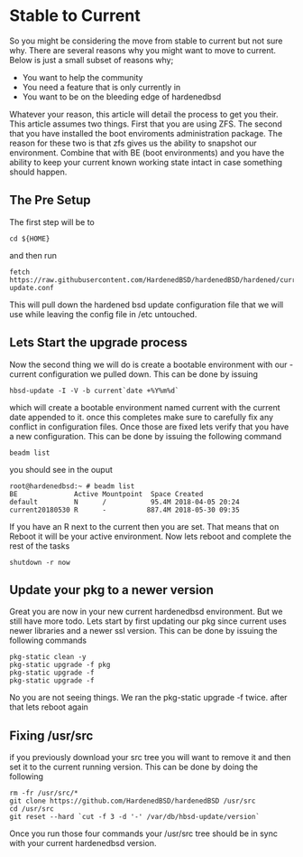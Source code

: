 # Stable to Current
So you might be considering the move from stable to current but not sure why. There are several reasons why you might want to move to current. Below is just a small subset of reasons why;

- You want to help the community
- You need a feature that is only currently in
- You want to be on the bleeding edge of hardenedbsd

Whatever your reason, this article will detail the process to get you their. This article assumes two things. First that you are using ZFS. The second that you have installed the boot enviroments administration package. The reason for these two is that zfs gives us the ability to snapshot our environment. Combine that with BE (boot environments) and you have the ability to keep your current known working state intact in case something should happen. 

## The Pre Setup
The first step will be to 

```shell
cd ${HOME}
```

and then run 

```shell
fetch https://raw.githubusercontent.com/HardenedBSD/hardenedBSD/hardened/current/master/etc/hbsd-update.conf
```

This will pull down the hardened bsd update configuration file that we will use while leaving the config file in /etc untouched. 


## Lets Start the upgrade process
Now the second thing we will do is create a bootable environment with our -current configuration we pulled down. This can be done by issuing 
```shell
hbsd-update -I -V -b current`date +%Y%m%d`
```

which will create a bootable environment named current with the current date appended to it. once this completes make sure to carefully fix any conflict in configuration files. 
Once those are fixed lets verify that you have a new configuration. This can be done by issuing the following command

```shell
beadm list
```
you should see in the ouput 

```shell
root@hardenedbsd:~ # beadm list
BE              Active Mountpoint  Space Created
default         N      /           95.4M 2018-04-05 20:24
current20180530 R      -          887.4M 2018-05-30 09:35
```

If you have an R next to the current then you are set. That means that on Reboot it will be your active environment. Now lets reboot and complete the rest of the tasks

```shell
shutdown -r now
```

## Update your pkg to a newer version
Great you are now in your new current hardenedbsd environment. But we still have more todo. Lets start by first updating our pkg since current uses newer libraries and a newer ssl version.
This can be done by issuing the following commands

```shell
pkg-static clean -y
pkg-static upgrade -f pkg
pkg-static upgrade -f
pkg-static upgrade -f 
```

No you are not seeing things. We ran the pkg-static upgrade -f twice. after that lets reboot again 

## Fixing /usr/src
if you previously download your src tree you will want to remove it and then set it to the current running version. This can be done by doing the following

```shell
rm -fr /usr/src/*
git clone https://github.com/HardenedBSD/hardenedBSD /usr/src
cd /usr/src
git reset --hard `cut -f 3 -d '-' /var/db/hbsd-update/version`
```

Once you run those four commands your /usr/src tree should be in sync with your current hardenedbsd version. 
